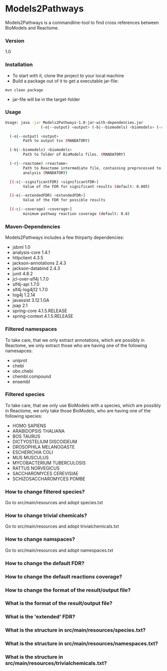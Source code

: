 # Models2Pathways

Models2Pathways is a commandline-tool to find cross references between BioModels and Reactome.

### Version

1.0

### Installation

* To start with it, clone the project to your local machine
* Build a package out of it to get a executable jar-file:
```
mvn clean package
```
* jar-file will be in the target-folder


### Usage

```sh
Usage: java -jar Models2Pathways-1.0-jar-with-dependencies.jar
                (-o|--output) <output> (-b|--biomodels) <biomodels> (-r|--reactome) <reactome> [(-s|--significantFDR) <significantFDR>] [(-e|--extendedFDR) <extendedFDR>] [(-c|--coverage) <coverage>]

  (-o|--output) <output>
        Path to output tsv (MANDATORY)

  (-b|--biomodels) <biomodels>
        Path to folder of BioModels files. (MANDATORY)

  (-r|--reactome) <reactome>
        Path to Reactome intermediate file, containing preprocessed to for the
        analysis (MANDATORY)

  [(-s|--significantFDR) <significantFDR>]
        Value of the FDR for significant results (default: 0.005)

  [(-e|--extendedFDR) <extendedFDR>]
        Value of the FDR for possible results

  [(-c|--coverage) <coverage>]
        minimum pathway reaction coverage (default: 0.6)

```

### Maven-Dependencies

Models2Pathways includes a few thirparty dependencies:

* jsbml 1.0
* analysis-core 1.4.1
* httpclient 4.3.5
* jackson-annotations 2.4.3
* jackson-databind 2.4.3
* junit 4.8.2
* jcl-over-slf4j 1.7.0
* slf4j-api 1.7.0
* slf4j-log4j12 1.7.0
* log4j 1.2.14
* javassist 3.12.1.GA
* jsap 2.1
* spring-core 4.1.5.RELEASE
* spring-context 4.1.5.RELEASE

### Filtered namespaces

To take care, that we only extract annotations, which are possibly in Reactome, we only extract those who are having one of the following namesapces:
* uniprot
* chebi
* obo.chebi
* chembl.compound
* ensembl

### Filtered species

To take care, that we only use BioModels with a species, which are possibly in Reactome, we only take those BioModels, who are having one of the following species:

* HOMO SAPIENS
* ARABIDOPSIS THALIANA
* BOS TAURUS
* DICTYOSTELIUM DISCOIDEUM
* DROSOPHILA MELANOGASTE
* ESCHERICHIA COLI
* MUS MUSCULUS
* MYCOBACTERIUM TUBERCULOSIS
* RATTUS NORVEGICUS
* SACCHAROMYCES CEREVISIAE
* SCHIZOSACCHAROMYCES POMBE


### How to change filtered species?
Go to src/main/resources and adopt species.txt

### How to change trivial chemicals?
Go to src/main/resources and adopt trivialchemicals.txt

### How to change namspaces?
Go to src/main/resources and adopt namespaces.txt

### How to change the default FDR?

### How to change the default reactions coverage?

### How to change the format of the result/output file?

### What is the format of the result/output file?

### What is the 'extended' FDR?

### What is the structure in src/main/resources/species.txt?

### What is the structure in src/main/resources/namespaces.txt?

### What is the structure in src/main/resources/trivialchemicals.txt?

